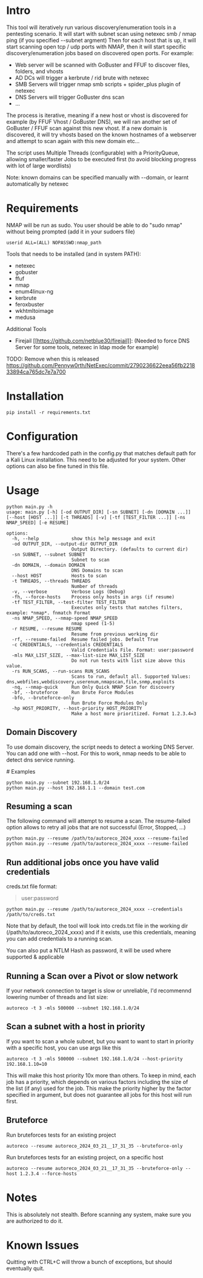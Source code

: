 # Intro
This tool will iteratively run various discovery/enumeration tools in a pentesting scenario.
It will start with subnet scan using netexec smb / nmap ping (if you specified --subnet argment)
Then for each host that is up, it will start scanning open tcp / udp ports with NMAP, then it will start specific discovery/enumeration jobs based on discovered open ports.
For example:
- Web server will be scanned with GoBuster and FFUF to discover files, folders, and vhosts
- AD DCs will trigger a kerbrute / rid brute with netexec
- SMB Servers will trigger nmap smb scripts + spider_plus plugin of netexec
- DNS Servers will trigger GoBuster dns scan
- ...

The process is iterative, meaning if a new host or vhost is discovered for example (by FFUF Vhost / GoBuster DNS), we will ran another set of GoBuster / FFUF scan against this new vhost.
If a new domain is discovered, it will try vhosts based on the known hostnames of a webserver and attempt to scan again with this new domain
etc...

The script uses Multiple Threads (configurable) with a PriorityQueue, allowing smaller/faster Jobs to be executed first (to avoid blocking progress with lot of large wordlists)

Note: known domains can be specified manually with --domain, or learnt automatically by netexec

# Requirements

NMAP will be run as sudo. You user should be able to do "sudo nmap" without being prompted (add it in your sudoers file)
```
userid ALL=(ALL) NOPASSWD:nmap_path
```

Tools that needs to be installed (and in system PATH):
- netexec
- gobuster
- ffuf
- nmap
- enum4linux-ng
- kerbrute
- feroxbuster
- wkhtmltoimage
- medusa

Additional Tools
 
- Firejail [[https://github.com/netblue30/firejail]]: (Needed to force DNS Server for some tools, netexec in ldap mode for example)

TODO: Remove when this is released https://github.com/Pennyw0rth/NetExec/commit/2790236622eea56fb221833894ca765dc7e7a700

# Installation
```
pip install -r requirements.txt
```

# Configuration

There's a few hardcoded path in the config.py that matches default path for a Kali Linux installation. This need to be adjusted for your system.
Other options can also be fine tuned in this file.

# Usage

```
python main.py -h
usage: main.py [-h] [-od OUTPUT_DIR] [-sn SUBNET] [-dn [DOMAIN ...]] [--host [HOST ...]] [-t THREADS] [-v] [-tf [TEST_FILTER ...]] [-ns NMAP_SPEED] [-e RESUME]

options:
  -h, --help            show this help message and exit
  -od OUTPUT_DIR, --output-dir OUTPUT_DIR
                        Output Directory. (defaults to current dir)
  -sn SUBNET, --subnet SUBNET
                        Subnet to scan
  -dn DOMAIN, --domain DOMAIN
                        DNS Domains to scan
  --host HOST           Hosts to scan
  -t THREADS, --threads THREADS
                        Number of threads
  -v, --verbose         Verbose Logs (Debug)
  -fh, --force-hosts    Process only hosts in args (if resume)
  -tf TEST_FILTER, --test-filter TEST_FILTER
                        Executes only tests that matches filters, example: *nmap*. fnmatch Format
  -ns NMAP_SPEED, --nmap-speed NMAP_SPEED
                        nmap speed (1-5)
  -r RESUME, --resume RESUME
                        Resume from previous working dir
  -rf, --resume-failed  Resume failed jobs. Default True
  -c CREDENTIALS, --credentials CREDENTIALS
                        Valid Credentials File. Format: user:password
  -mls MAX_LIST_SIZE, --max-list-size MAX_LIST_SIZE
                        Do not run tests with list size above this value.
  -rs RUN_SCANS, --run-scans RUN_SCANS
                        Scans to run, default all. Supported Values: dns,webfiles,webdiscovery,userenum,nmapscan,file,snmp,exploits
  -nq, --nmap-quick     Run Only Quick NMAP Scan for discovery
  -bf, --bruteforce     Run Brute Force Modules
  -bfo, --bruteforce-only
                        Run Brute Force Modules Only
  -hp HOST_PRIORITY, --host-priority HOST_PRIORITY
                        Make a host more prioritized. Format 1.2.3.4=3
```

## Domain Discovery
To use domain discovery, the script needs to detect a working DNS Server. You can add one with --host. For this to work, nmap needs to be able to detect dns service running.

# Examples
```
python main.py --subnet 192.168.1.0/24
python main.py --host 192.168.1.1 --domain test.com
```

## Resuming a scan
The following command will attempt to resume a scan. The resume-failed option allows to retry all jobs that are not successful (Error, Stopped, ...)
```
python main.py --resume /path/to/autoreco_2024_xxxx --resume-failed
python main.py --resume /path/to/autoreco_2024_xxxx --resume-failed
```

## Run additional jobs once you have valid credentials
creds.txt file format:
>user:password
```
python main.py --resume /path/to/autoreco_2024_xxxx --credentials /path/to/creds.txt
```

Note that by default, the tool will look into creds.txt file in the working dir (/path/to/autoreco_2024_xxxx) and if it exists, use this credentials, meaning you can add credentials to a running scan.

You can also put a NTLM Hash as password, it will be used where supported & applicable

## Running a Scan over a Pivot or slow network
If your network connection to target is slow or unreliable, I'd recommennd lowering number of threads and list size:
```
autoreco -t 3 -mls 500000 --subnet 192.168.1.0/24 
```

## Scan a subnet with a host in priority
If you want to scan a whole subnet, but you want to want to start in priority with a specific host, you can use args like this
```
autoreco -t 3 -mls 500000 --subnet 192.168.1.0/24 --host-priority 192.168.1.10=10
```

This will make this host priority 10x more than others.
To keep in mind, each job has a priority, which depends on various factors including the size of the list (if any) used for the job. This make the priority higher by the factor specified in argument, but does not guarantee all jobs for this host will run first.

## Bruteforce
Run bruteforces tests for an existing project
```
autoreco --resume autoreco_2024_03_21__17_31_35 --bruteforce-only
```

Run bruteforces tests for an existing project, on a specific host
```
autoreco --resume autoreco_2024_03_21__17_31_35 --bruteforce-only --host 1.2.3.4 --force-hosts
```

# Notes
This is absolutely not stealth. Before scanning any system, make sure you are authorized to do it.

# Known Issues

Quitting with CTRL+C will throw a bunch of exceptions, but should eventually quit.